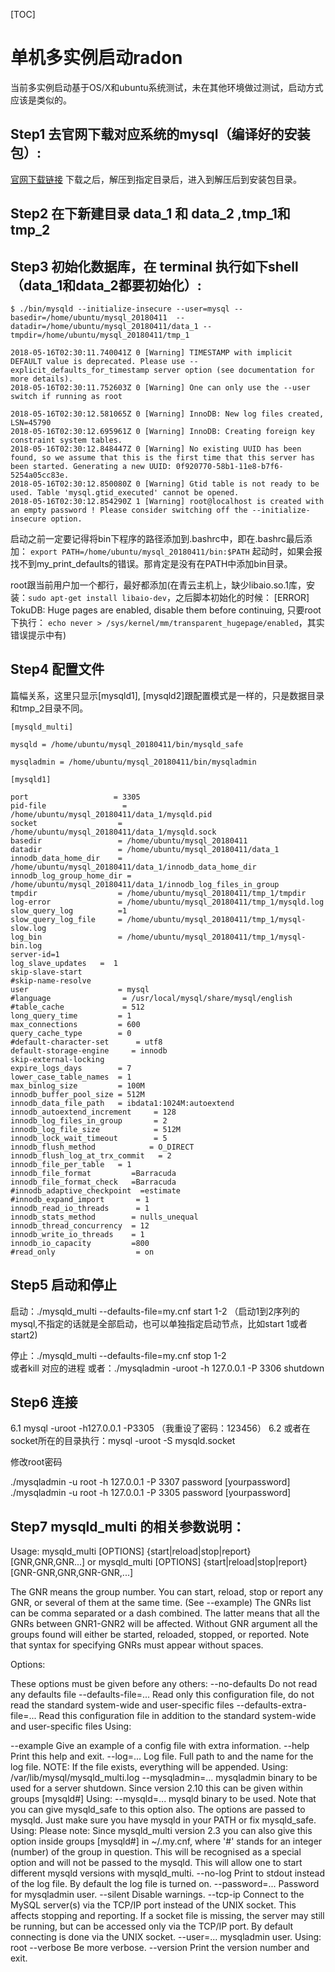[TOC]

# 单机多实例启动radon

当前多实例启动基于OS/X和ubuntu系统测试，未在其他环境做过测试，启动方式应该是类似的。

## Step1 去官网下载对应系统的mysql（编译好的安装包）: 
[官网下载链接](https://dev.mysql.com/downloads/mysql/5.7.html#downloads)
下载之后，解压到指定目录后，进入到解压后到安装包目录。


## Step2 在下新建目录 data_1 和 data_2 ,tmp_1和tmp_2

## Step3 初始化数据库，在 terminal 执行如下shell （data_1和data_2都要初始化）: 
```
$ ./bin/mysqld --initialize-insecure --user=mysql --basedir=/home/ubuntu/mysql_20180411  --datadir=/home/ubuntu/mysql_20180411/data_1 --tmpdir=/home/ubuntu/mysql_20180411/tmp_1

2018-05-16T02:30:11.740041Z 0 [Warning] TIMESTAMP with implicit DEFAULT value is deprecated. Please use --explicit_defaults_for_timestamp server option (see documentation for more details).
2018-05-16T02:30:11.752603Z 0 [Warning] One can only use the --user switch if running as root

2018-05-16T02:30:12.581065Z 0 [Warning] InnoDB: New log files created, LSN=45790
2018-05-16T02:30:12.695961Z 0 [Warning] InnoDB: Creating foreign key constraint system tables.
2018-05-16T02:30:12.848447Z 0 [Warning] No existing UUID has been found, so we assume that this is the first time that this server has been started. Generating a new UUID: 0f920770-58b1-11e8-b7f6-5254a05cc83e.
2018-05-16T02:30:12.850080Z 0 [Warning] Gtid table is not ready to be used. Table 'mysql.gtid_executed' cannot be opened.
2018-05-16T02:30:12.854290Z 1 [Warning] root@localhost is created with an empty password ! Please consider switching off the --initialize-insecure option.
```
启动之前一定要记得将bin下程序的路径添加到.bashrc中，即在.bashrc最后添加：
`export PATH=/home/ubuntu/mysql_20180411/bin:$PATH`
起动时，如果会报找不到my_print_defaults的错误。那肯定是没有在PATH中添加bin目录。 

root跟当前用户加一个都行，最好都添加(在青云主机上，缺少libaio.so.1库，安装：`sudo apt-get install libaio-dev`，之后脚本初始化的时候：
[ERROR] TokuDB: Huge pages are enabled, disable them before continuing, 
只要root下执行：
`echo never > /sys/kernel/mm/transparent_hugepage/enabled`，其实错误提示中有)



## Step4 配置文件
 篇幅关系，这里只显示[mysqld1], [mysqld2]跟配置模式是一样的，只是数据目录和tmp_2目录不同。
```
[mysqld_multi]          

mysqld = /home/ubuntu/mysql_20180411/bin/mysqld_safe

mysqladmin = /home/ubuntu/mysql_20180411/bin/mysqladmin

[mysqld1]               

port                   = 3305
pid-file                 = /home/ubuntu/mysql_20180411/data_1/mysqld.pid
socket                  = /home/ubuntu/mysql_20180411/data_1/mysqld.sock
basedir                 = /home/ubuntu/mysql_20180411
datadir                 = /home/ubuntu/mysql_20180411/data_1
innodb_data_home_dir    = /home/ubuntu/mysql_20180411/data_1/innodb_data_home_dir
innodb_log_group_home_dir = /home/ubuntu/mysql_20180411/data_1/innodb_log_files_in_group
tmpdir                  = /home/ubuntu/mysql_20180411/tmp_1/tmpdir
log-error               = /home/ubuntu/mysql_20180411/tmp_1/mysqld.log
slow_query_log          =1 
slow_query_log_file     = /home/ubuntu/mysql_20180411/tmp_1/mysql-slow.log
log_bin                 = /home/ubuntu/mysql_20180411/tmp_1/mysql-bin.log
server-id=1
log_slave_updates   =  1   
skip-slave-start
#skip-name-resolve      
user                    = mysql
#language                = /usr/local/mysql/share/mysql/english
#table_cache             = 512
long_query_time         = 1
max_connections         = 600
query_cache_type        = 0
#default-character-set      = utf8
default-storage-engine     = innodb
skip-external-locking
expire_logs_days        = 7
lower_case_table_names  = 1
max_binlog_size         = 100M
innodb_buffer_pool_size = 512M
innodb_data_file_path   = ibdata1:1024M:autoextend
innodb_autoextend_increment     = 128
innodb_log_files_in_group       = 2
innodb_log_file_size            = 512M
innodb_lock_wait_timeout        = 5
innodb_flush_method            = O_DIRECT
innodb_flush_log_at_trx_commit   = 2
innodb_file_per_table   = 1
innodb_file_format         =Barracuda
innodb_file_format_check   =Barracuda
#innodb_adaptive_checkpoint  =estimate
#innodb_expand_import       = 1
innodb_read_io_threads      = 1
innodb_stats_method        = nulls_unequal
innodb_thread_concurrency  = 12
innodb_write_io_threads    = 1
innodb_io_capacity         =800
#read_only                  = on
```

## Step5 启动和停止
启动：./mysqld_multi --defaults-file=my.cnf start 1-2   （启动1到2序列的mysql,不指定的话就是全部启动，也可以单独指定启动节点，比如start 1或者start2)

停止：./mysqld_multi --defaults-file=my.cnf stop 1-2   
或者kill 对应的进程
或者：./mysqladmin -uroot -h 127.0.0.1 -P 3306 shutdown  


## Step6 连接
6.1 mysql -uroot -h127.0.0.1 -P3305 （我重设了密码：123456）
6.2 或者在socket所在的目录执行：mysql -uroot -S mysqld.socket


修改root密码 

./mysqladmin -u root -h 127.0.0.1 -P 3307 password [yourpassword]  
./mysqladmin -u root -h 127.0.0.1 -P 3305 password [yourpassword]  

## Step7 mysqld_multi 的相关参数说明：

Usage: mysqld_multi [OPTIONS] {start|reload|stop|report} [GNR,GNR,GNR...]
or     mysqld_multi [OPTIONS] {start|reload|stop|report} [GNR-GNR,GNR,GNR-GNR,...]


The GNR means the group number. You can start, reload, stop or report any GNR,
or several of them at the same time. (See --example) The GNRs list can
be comma separated or a dash combined. The latter means that all the
GNRs between GNR1-GNR2 will be affected. Without GNR argument all the
groups found will either be started, reloaded, stopped, or reported. Note that
syntax for specifying GNRs must appear without spaces.


Options:


These options must be given before any others:
--no-defaults      Do not read any defaults file
--defaults-file=...  Read only this configuration file, do not read the
                   standard system-wide and user-specific files
--defaults-extra-file=...  Read this configuration file in addition to the
                   standard system-wide and user-specific files
Using:  


--example          Give an example of a config file with extra information.
--help             Print this help and exit.
--log=...          Log file. Full path to and the name for the log file. NOTE:
                   If the file exists, everything will be appended.
                   Using: /var/lib/mysql/mysqld_multi.log
--mysqladmin=...   mysqladmin binary to be used for a server shutdown.
                   Since version 2.10 this can be given within groups [mysqld#]
                   Using: 
--mysqld=...       mysqld binary to be used. Note that you can give mysqld_safe
                   to this option also. The options are passed to mysqld. Just
                   make sure you have mysqld in your PATH or fix mysqld_safe.
                   Using: 
                   Please note: Since mysqld_multi version 2.3 you can also
                   give this option inside groups [mysqld#] in ~/.my.cnf,
                   where '#' stands for an integer (number) of the group in
                   question. This will be recognised as a special option and
                   will not be passed to the mysqld. This will allow one to
                   start different mysqld versions with mysqld_multi.
--no-log           Print to stdout instead of the log file. By default the log
                   file is turned on.
--password=...     Password for mysqladmin user.
--silent           Disable warnings.
--tcp-ip           Connect to the MySQL server(s) via the TCP/IP port instead
                   of the UNIX socket. This affects stopping and reporting.
                   If a socket file is missing, the server may still be
                   running, but can be accessed only via the TCP/IP port.
                   By default connecting is done via the UNIX socket.
--user=...         mysqladmin user. Using: root
--verbose          Be more verbose.
--version          Print the version number and exit.